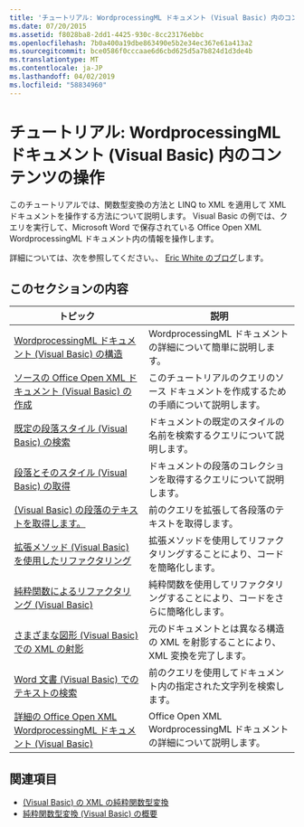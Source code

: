 ```yaml
---
title: 'チュートリアル: WordprocessingML ドキュメント (Visual Basic) 内のコンテンツの操作'
ms.date: 07/20/2015
ms.assetid: f8028ba8-2dd1-4425-930c-8cc23176ebbc
ms.openlocfilehash: 7b0a400a19dbe863490e5b2e34ec367e61a413a2
ms.sourcegitcommit: bce0586f0cccaae6d6cbd625d5a7b824d1d3de4b
ms.translationtype: MT
ms.contentlocale: ja-JP
ms.lasthandoff: 04/02/2019
ms.locfileid: "58834960"
---
```

# <a name="tutorial-manipulating-content-in-a-wordprocessingml-document-visual-basic"></a>チュートリアル: WordprocessingML ドキュメント (Visual Basic) 内のコンテンツの操作
このチュートリアルでは、関数型変換の方法と LINQ to XML を適用して XML ドキュメントを操作する方法について説明します。 Visual Basic の例では、クエリを実行して、Microsoft Word で保存されている Office Open XML WordprocessingML ドキュメント内の情報を操作します。  
  
 詳細については、次を参照してください。、 [Eric White のブログ](http://www.ericwhite.com)します。  
  
## <a name="in-this-section"></a>このセクションの内容  
  
|トピック|説明|  
|-----------|-----------------|  
|[WordprocessingML ドキュメント (Visual Basic) の構造](../../../../visual-basic/programming-guide/concepts/linq/shape-of-wordprocessingml-documents.md)|WordprocessingML ドキュメントの詳細について簡単に説明します。|  
|[ソースの Office Open XML ドキュメント (Visual Basic) の作成](../../../../visual-basic/programming-guide/concepts/linq/creating-the-source-office-open-xml-document.md)|このチュートリアルのクエリのソース ドキュメントを作成するための手順について説明します。|  
|[既定の段落スタイル (Visual Basic) の検索](../../../../visual-basic/programming-guide/concepts/linq/finding-the-default-paragraph-style.md)|ドキュメントの既定のスタイルの名前を検索するクエリについて説明します。|  
|[段落とそのスタイル (Visual Basic) の取得](../../../../visual-basic/programming-guide/concepts/linq/retrieving-the-paragraphs-and-their-styles.md)|ドキュメントの段落のコレクションを取得するクエリについて説明します。|  
|[(Visual Basic) の段落のテキストを取得します。](../../../../visual-basic/programming-guide/concepts/linq/retrieving-the-text-of-the-paragraphs.md)|前のクエリを拡張して各段落のテキストを取得します。|  
|[拡張メソッド (Visual Basic) を使用したリファクタリング](../../../../visual-basic/programming-guide/concepts/linq/refactoring-using-an-extension-method.md)|拡張メソッドを使用してリファクタリングすることにより、コードを簡略化します。|  
|[純粋関数によるリファクタリング (Visual Basic)](../../../../visual-basic/programming-guide/concepts/linq/refactoring-using-a-pure-function.md)|純粋関数を使用してリファクタリングすることにより、コードをさらに簡略化します。|  
|[さまざまな図形 (Visual Basic) での XML の射影](../../../../visual-basic/programming-guide/concepts/linq/projecting-xml-in-a-different-shape.md)|元のドキュメントとは異なる構造の XML を射影することにより、XML 変換を完了します。|  
|[Word 文書 (Visual Basic) でのテキストの検索](../../../../visual-basic/programming-guide/concepts/linq/finding-text-in-word-documents.md)|前のクエリを使用してドキュメント内の指定された文字列を検索します。|  
|[詳細の Office Open XML WordprocessingML ドキュメント (Visual Basic)](../../../../visual-basic/programming-guide/concepts/linq/details-of-office-open-xml-wordprocessingml-documents.md)|Office Open XML WordprocessingML ドキュメントの詳細について説明します。|  
  
## <a name="see-also"></a>関連項目

- [(Visual Basic) の XML の純粋関数型変換](../../../../visual-basic/programming-guide/concepts/linq/pure-functional-transformations-of-xml.md)
- [純粋関数型変換 (Visual Basic) の概要](../../../../visual-basic/programming-guide/concepts/linq/introduction-to-pure-functional-transformations.md)
